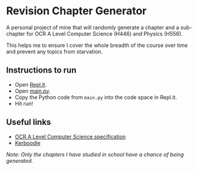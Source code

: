 # Revision Chapter Generator

A personal project of mine that will randomly generate a chapter and a sub-chapter for OCR A Level Computer Science (H446) and Physics (H556).

This helps me to ensure I cover the whole breadth of the course over time and prevent any topics from starvation.

## Instructions to run
- Open [Repl.it](https://repl.it/languages/python3).
- Open [main.py](https://raw.githubusercontent.com/Yaseen-M/revision-chapter-generator/master/main.py).
- Copy the Python code from ```main.py``` into the code space in Repl.it.
- Hit run!

## Useful links
- [OCR A Level Computer Science specification](https://www.ocr.org.uk/Images/170844-specification-accredited-a-level-gce-computer-science-h446.pdf)
- [Kerboodle](https://www.kerboodle.com/app)

_Note: Only the chapters I have studied in school have a chance of being generated._
